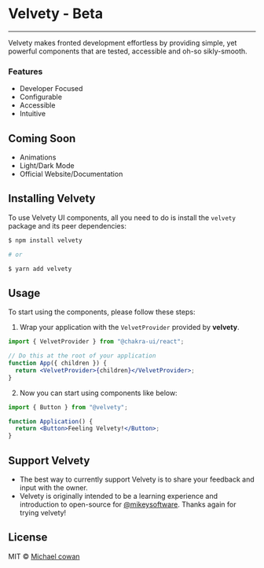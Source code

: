 # Velvety - Beta

---

Velvety makes fronted development effortless by providing simple, yet powerful components that are tested, accessible and oh-so sikly-smooth.

### Features

- Developer Focused
- Configurable
- Accessible
- Intuitive

## Coming Soon

- Animations
- Light/Dark Mode
- Official Website/Documentation

## Installing Velvety

To use Velvety UI components, all you need to do is install the
`velvety` package and its peer dependencies:

```sh
$ npm install velvety

# or

$ yarn add velvety
```

## Usage

To start using the components, please follow these steps:

1. Wrap your application with the `VelvetProvider` provided by
   **velvety**.

```jsx
import { VelvetProvider } from "@chakra-ui/react";

// Do this at the root of your application
function App({ children }) {
  return <VelvetProvider>{children}</VelvetProvider>;
}
```

2. Now you can start using components like below:

```jsx
import { Button } from "@velvety";

function Application() {
  return <Button>Feeling Velvety!</Button>;
}
```

## Support Velvety

- The best way to currently support Velvety is to share your feedback and input with the owner.
- Velvety is originally intended to be a learning experience and introduction to open-source for [@mikeysoftware](https://github.com/mikeysoftware). Thanks again for trying velvety!

## License

MIT © [Michael cowan](https://github.com/mikeysoftware)
